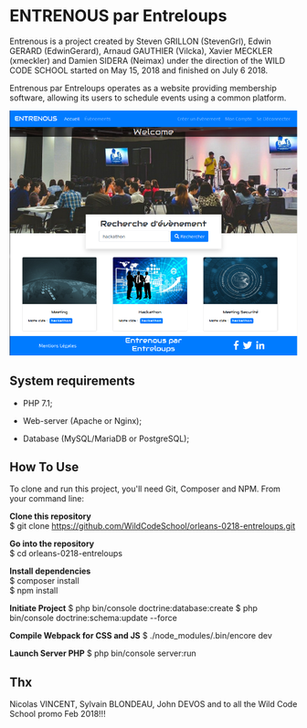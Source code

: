 ENTRENOUS par Entreloups
========================

Entrenous is a project created by Steven GRILLON (StevenGrl), Edwin GERARD (EdwinGerard), Arnaud GAUTHIER (Vilcka), 
Xavier MECKLER (xmeckler) and Damien SIDERA (Neimax) under the direction of the WILD CODE SCHOOL started 
on May 15, 2018 and finished on July 6 2018.

Entrenous par Entreloups operates as a website providing membership software, allowing its users to schedule events 
using a common platform.

![alt text](web/Accueil.png)

System requirements
-------------------

* PHP 7.1;

* Web-server (Apache or Nginx);

* Database (MySQL/MariaDB or PostgreSQL);


How To Use
----------

To clone and run this project, you'll need Git, Composer and NPM. From your command line:

**Clone this repository**  
$ git clone https://github.com/WildCodeSchool/orleans-0218-entreloups.git

**Go into the repository**  
$ cd orleans-0218-entreloups

**Install dependencies**  
$ composer install  
$ npm install  

**Initiate Project**
$ php bin/console doctrine:database:create
$ php bin/console doctrine:schema:update --force

**Compile Webpack for CSS and JS**
$ ./node_modules/.bin/encore dev

**Launch Server PHP**
$ php bin/console server:run

Thx
---
Nicolas VINCENT, Sylvain BLONDEAU, John DEVOS and to all the Wild Code School promo Feb 2018!!!
